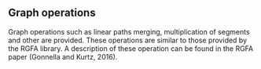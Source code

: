 ## Graph operations

Graph operations such as linear paths merging,
multiplication of segments and other are provided.
These operations are similar to those provided by the
RGFA library. A description of these operation
can be found in the RGFA paper (Gonnella and Kurtz, 2016).
